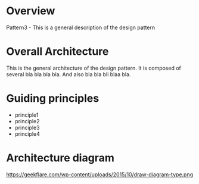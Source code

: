 # Overview
Pattern3 - This is a general description of the design pattern

# Overall Architecture

This is the general architecture of the design pattern.
It is composed of several bla bla bla bla. And also bla bla bli blaa bla.


# Guiding principles

- principle1
- principle2
- principle3
- principle4

# Architecture diagram
https://geekflare.com/wp-content/uploads/2015/10/draw-diagram-type.png
